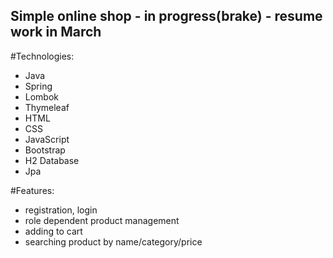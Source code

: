 ## Simple online shop - in progress(brake) - resume work in March
#Technologies:
- Java
- Spring
- Lombok
- Thymeleaf
- HTML
- CSS
- JavaScript
- Bootstrap
- H2 Database
- Jpa




#Features:
- registration, login
- role dependent product management
- adding to cart
- searching product by name/category/price
